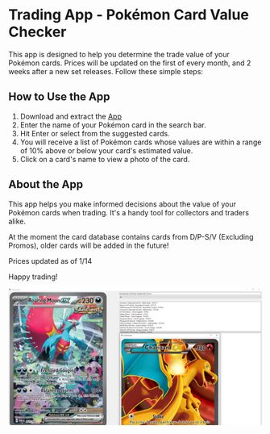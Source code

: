 <!-- Trading App - Pokémon Card Value Checker -->

# Trading App - Pokémon Card Value Checker

This app is designed to help you determine the trade value of your Pokémon cards. Prices will be updated on the first of every month, and 2 weeks after a new set releases.
Follow these simple steps:

## How to Use the App
1. Download and extract the [App](https://drive.google.com/file/d/1R6AVEEgVyCDInMn9bTUfjgEDjZKK0Y6h/view?usp=sharing)
2. Enter the name of your Pokémon card in the search bar.
3. Hit Enter or select from the suggested cards.
4. You will receive a list of Pokémon cards whose values are within a range of 10% above or below your card's estimated value.
5. Click on a card's name to view a photo of the card.

## About the App

This app helps you make informed decisions about the value of your Pokémon cards when trading. It's a handy tool for collectors and traders alike. 

At the moment the card database contains cards from D/P-S/V (Excluding Promos), older cards will be added in the future!

Prices updated as of 1/14

Happy trading!

![Screenshot](App.png)
